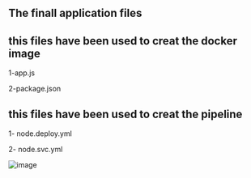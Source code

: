 ## The finall application files 
## this files have been used to creat the docker image

1-app.js

2-package.json

## this files have been used to creat the pipeline

1- node.deploy.yml 

2- node.svc.yml 

![image](https://user-images.githubusercontent.com/105854314/199919252-978cc777-168b-476a-b0e2-56b9fcb0f26e.png)
